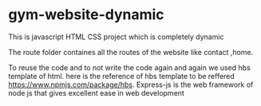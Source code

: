 # gym-website-dynamic

This is javascript HTML CSS project which is completely dynamic 

The route folder containes all the routes of the website like contact ,home.

To reuse the code and to not write the code again and again we used hbs template of html.
here is the reference of hbs template to be reffered  https://www.npmjs.com/package/hbs.
Express-js is the web  framework of node js that gives excellent ease in web development

